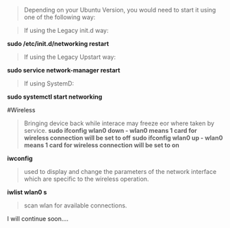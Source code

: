 >Depending on your Ubuntu Version, you would need to start it using one of the following way:

>If using the Legacy init.d way:

**sudo /etc/init.d/networking restart**

>If using the Legacy Upstart way:

**sudo service network-manager restart**

>If using SystemD:

**sudo systemctl start networking**

#Wireless
>Bringing device back while interace may freeze eor where taken by service.
**sudo ifconfig wlan0 down         - wlan0 means 1 card for wireless connection will be set to off**
**sudo ifconfig wlan0 up           - wlan0 means 1 card for wireless connection will be set to on**



**iwconfig**
>used to display and change the parameters of the network interface which are specific to the wireless operation.


**iwlist wlan0 s**  
>scan wlan for available connections.


I will continue soon....
